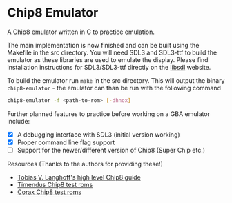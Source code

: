 # Chip8 Emulator

A Chip8 emulator written in C to practice emulation.

The main implementation is now finished and can be built using the Makefile in the src directory.
You will need SDL3 and SDL3-ttf to build the emulator as these libraries are used to emulate the display.
Please find installation instructions for SDL3/SDL3-ttf directly on the [libsdl](https://www.libsdl.org) website.

To build the emulator run ``make`` in the src directory.
This will output the binary ``chip8-emulator`` - the emulator can than be run with the following command

```bash
chip8-emulator -f <path-to-rom> [-dhnox]
```

Further planned features to practice before working on a GBA emulator include:
   - [x] A debugging interface with SDL3 (initial version working)
   - [x] Proper command line flag support
   - [ ] Support for the newer/different version of Chip8 (Super Chip etc.)

Resources (Thanks to the authors for providing these!)
   + [Tobias V. Langhoff's high level Chip8 guide](https://tobiasvl.github.io/blog/write-a-chip-8-emulator)
   + [Timendus Chip8 test roms](https://github.com/Timendus/chip8-test-suite?tab=readme-ov-file)
   + [Corax Chip8 test roms](https://github.com/corax89/chip8-test-rom)

